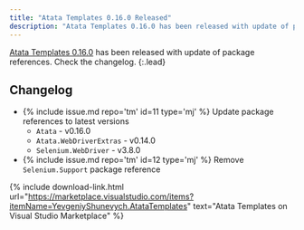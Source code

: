 ```yaml
---
title: "Atata Templates 0.16.0 Released"
description: "Atata Templates 0.16.0 has been released with update of package references. Check the changelog."
---
```


[Atata Templates 0.16.0](https://marketplace.visualstudio.com/items?itemName=YevgeniyShunevych.AtataTemplates)
has been released with update of package references.
Check the changelog.
{:.lead}

<!--more-->

## Changelog

* &#8203;{% include issue.md repo='tm' id=11 type='mj' %} Update package references to latest versions
  * `Atata` - v0.16.0
  * `Atata.WebDriverExtras` - v0.14.0
  * `Selenium.WebDriver` - v3.8.0
* {% include issue.md repo='tm' id=12 type='mj' %} Remove `Selenium.Support` package reference

{% include download-link.html url="https://marketplace.visualstudio.com/items?itemName=YevgeniyShunevych.AtataTemplates" text="Atata Templates on Visual Studio Marketplace" %}